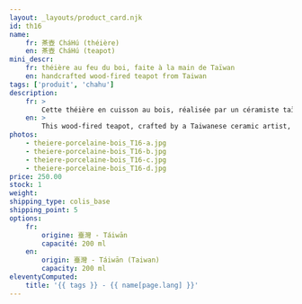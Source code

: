 ```yaml
---
layout: _layouts/product_card.njk
id: th16
name:
    fr: 茶壺 CháHú (théière) 
    en: 茶壺 CháHú (teapot)  
mini_descr:
    fr: théière au feu du boi, faite à la main de Taïwan
    en: handcrafted wood-fired teapot from Taiwan
tags: ['produit', 'chahu']
description: 
    fr: >
        Cette théière en cuisson au bois, réalisée par un céramiste taïwanais, a une forme arrondie qui inspire chaleur et convivialité. Grâce à sa forme,<!--more--> elle révèle pleinement les arômes du thé tout en apportant une touche unique avec les traces de feu, les nuances naturelles de l’émail et les cristaux de cendres.<!--more--> Façonnée par la terre, le feu et le bois, elle devient un compagnon de thé vivant, simple et unique.
    en: >
        This wood-fired teapot, crafted by a Taiwanese ceramic artist, has a rounded shape that feels warm and inviting. Thanks to its design,<!--more--> it fully reveals the tea’s aromas while showcasing its uniqueness through fire marks, natural glaze, and ash crystals.<!--more--> Shaped by earth, fire, and wood, it’s a simple yet one-of-a-kind tea companion.
photos:
    - theiere-porcelaine-bois_T16-a.jpg
    - theiere-porcelaine-bois_T16-b.jpg
    - theiere-porcelaine-bois_T16-c.jpg
    - theiere-porcelaine-bois_T16-d.jpg  
price: 250.00
stock: 1
weight: 
shipping_type: colis_base
shipping_point: 5
options:
    fr:
        origine: 臺灣 - Táiwān
        capacité: 200 ml
    en:
        origin: 臺灣 - Táiwān (Taiwan)
        capacity: 200 ml
eleventyComputed:
    title: '{{ tags }} - {{ name[page.lang] }}'
---
```

